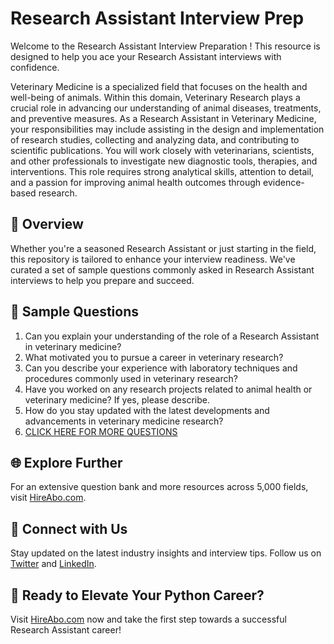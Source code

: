 # Research Assistant Interview Prep

Welcome to the Research Assistant Interview Preparation ! This resource is designed to help you ace your Research Assistant interviews with confidence.

Veterinary Medicine is a specialized field that focuses on the health and well-being of animals. Within this domain, Veterinary Research plays a crucial role in advancing our understanding of animal diseases, treatments, and preventive measures. As a Research Assistant in Veterinary Medicine, your responsibilities may include assisting in the design and implementation of research studies, collecting and analyzing data, and contributing to scientific publications. You will work closely with veterinarians, scientists, and other professionals to investigate new diagnostic tools, therapies, and interventions. This role requires strong analytical skills, attention to detail, and a passion for improving animal health outcomes through evidence-based research.

## 🚀 Overview

Whether you're a seasoned Research Assistant or just starting in the field, this repository is tailored to enhance your interview readiness. We've curated a set of sample questions commonly asked in Research Assistant interviews to help you prepare and succeed.

## 📝 Sample Questions

1. Can you explain your understanding of the role of a Research Assistant in veterinary medicine?
2. What motivated you to pursue a career in veterinary research?
3. Can you describe your experience with laboratory techniques and procedures commonly used in veterinary research?
4. Have you worked on any research projects related to animal health or veterinary medicine? If yes, please describe.
5. How do you stay updated with the latest developments and advancements in veterinary medicine research?
6. [CLICK HERE FOR MORE QUESTIONS](https://hireabo.com/job/24_2_11/Research%20Assistant)

## 🌐 Explore Further

For an extensive question bank and more resources across 5,000 fields, visit [HireAbo.com](https://www.hireabo.com).

## 📱 Connect with Us

Stay updated on the latest industry insights and interview tips. Follow us on [Twitter](https://twitter.com/hireabo) and [LinkedIn](https://www.linkedin.com/in/hire-abo-3609972a8/).

## 🚀 Ready to Elevate Your Python Career?

Visit [HireAbo.com](https://www.hireabo.com) now and take the first step towards a successful Research Assistant career!
